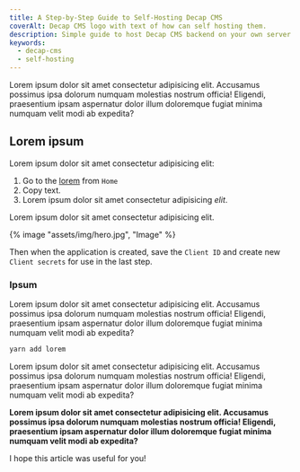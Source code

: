 ```yaml
---
title: A Step-by-Step Guide to Self-Hosting Decap CMS
coverAlt: Decap CMS logo with text of how can self hosting them.
description: Simple guide to host Decap CMS backend on your own server.
keywords:
  - decap-cms
  - self-hosting
---
```


Lorem ipsum dolor sit amet consectetur adipisicing elit. Accusamus possimus ipsa dolorum numquam molestias nostrum officia! Eligendi, praesentium ipsam aspernatur dolor illum doloremque fugiat minima numquam velit modi ab expedita?

## Lorem ipsum

Lorem ipsum dolor sit amet consectetur adipisicing elit:

1. Go to the [lorem](https://lorem-ipsum.ir) from `Home`
2. Copy text.
3. Lorem ipsum dolor sit amet consectetur adipisicing *elit*.

Lorem ipsum dolor sit amet consectetur adipisicing elit.

{% image "assets/img/hero.jpg", "Image" %}

Then when the application is created, save the `Client ID` and create new `Client secrets` for use in the last step.

### Ipsum

Lorem ipsum dolor sit amet consectetur adipisicing elit. Accusamus possimus ipsa dolorum numquam molestias nostrum officia! Eligendi, praesentium ipsam aspernatur dolor illum doloremque fugiat minima numquam velit modi ab expedita?

```sh
yarn add lorem
```

Lorem ipsum dolor sit amet consectetur adipisicing elit. Accusamus possimus ipsa dolorum numquam molestias nostrum officia! Eligendi, praesentium ipsam aspernatur dolor illum doloremque fugiat minima numquam velit modi ab expedita?

**Lorem ipsum dolor sit amet consectetur adipisicing elit. Accusamus possimus ipsa dolorum numquam molestias nostrum officia! Eligendi, praesentium ipsam aspernatur dolor illum doloremque fugiat minima numquam velit modi ab expedita?**

I hope this article was useful for you!
